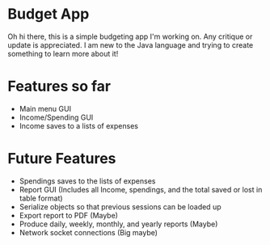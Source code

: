 # Budget App  
Oh hi there, this is a simple budgeting app I'm working on. Any critique or update is appreciated. I am new to the Java language and trying to create something to learn more about it!

# Features so far
- Main menu GUI
- Income/Spending GUI
- Income saves to a lists of expenses

# Future Features 
- Spendings saves to the lists of expenses
- Report GUI (Includes all Income, spendings, and the total saved or lost in table format) 
- Serialize objects so that previous sessions can be loaded up
- Export report to PDF (Maybe)
- Produce daily, weekly, monthly, and yearly reports (Maybe)
- Network socket connections (Big maybe)

